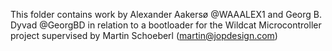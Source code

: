 This folder contains work by Alexander Aakersø @WAAALEX1 and Georg B. Dyvad @GeorgBD
in relation to a bootloader for the Wildcat Microcontroller project supervised by Martin Schoeberl (martin@jopdesign.com)